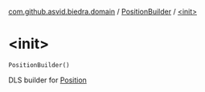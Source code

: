 [com.github.asvid.biedra.domain](../index.md) / [PositionBuilder](index.md) / [&lt;init&gt;](./-init-.md)

# &lt;init&gt;

`PositionBuilder()`

DLS builder for [Position](../-position/index.md)

